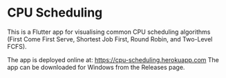 # CPU Scheduling

This is a Flutter app for visualising common CPU scheduling algorithms (First Come First Serve, Shortest Job First, Round Robin, and Two-Level FCFS).

The app is deployed online at: https://cpu-scheduling.herokuapp.com
The app can be downloaded for Windows from the Releases page.

